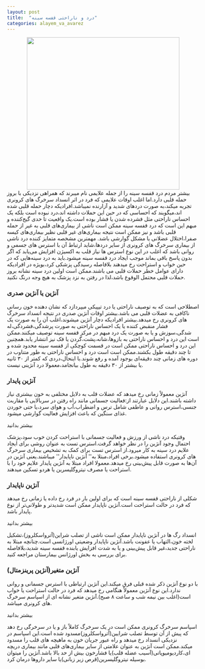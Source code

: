 ```yaml
---
layout: post
title:  "درد و ناراحتی قفسه سینه"
categories: alayem_va_avarez
---
```

<!-- ezafe kardane tasvir -->
<img src="{{ site.baseurl }}/images/heartburn.jpg" style="display: block;
margin-left: auto;
margin-right: auto;
width: 400px;">
بیشتر مردم درد قفسه سینه را از جمله علایمی نام میبرند که همراهی نزدیکی با بروز حمله قلبی دارد.اما اغلب اوقات علایمی که فرد در اثر انسداد سرخرگ های کرونری تجربه میکند،به صورت دردهای شدید و آزارنده نمیباشد.افرادیکه دچار حمله قلبی شده اند،میگویند که احساسی که در حین این حملات داشته اند،درد نبوده است بلکه یک احساس ناراحتی مثل فشرده شدن یا فشار بوده است.یک واقعیت تا حدی گیج‌کننده و مبهم این است که درد قفسه سینه ممکن است ناشی از بیماری‌های قلبی به غیر از حمله قلبی باشد و نیز ممکن است نتیجه بیماری‌های غیر قلبی نظیر بیماری‌های کیسه صفرا،اختلال عضلانی یا مشکل گوارشی باشد.
مهمترین مشخصه متمایز کننده درد ناشی از بیماری سرخرگ های کرونری از سایر دردها،شاید ارتباط آن با استرس های جسمی و روانی باشد که اغلب در این نوع استرس ها نیاز قلب به اکسیژن افزایش می‌یابد که اگر بدون پاسخ باقی بماند موجب ایجاد درد قفسه سینه میشود.باید به درد سینه‌هایی که در حین خواب و استراحت رخ میدهند بلافاصله رسیدگی پزشکی کرد،بویژه در افرادیکه دارای عوامل خطر حملات قلبی می باشند.ممکن است اولین درد سینه نشانه بروز حملات قلبی محتمل الوقوع باشد،لذا در رفتن به نزد پزشک به هیچ وجه درنگ نکنید.

<h3>آنژین یا آنژین صدری</h3>

اصطلاحی است که به توصیف ناراحتی یا درد تیپیکی میپردازد که نشان دهنده خون رسانی ناکافی به عضلات قلبی می باشد.بیشتر اوقات آنژین صدری در نتیجه انسداد سرخرگ های کرونری رخ میدهد.بیشتر افرادیکه دچار آنژین میشوند،اغلب آن را به صورت یک فشار منقبض کننده یا یک احساس ناراحتی به صورت پرشدگی،فشردگی،له شدگی،سوزش و یا به صورت یک درد مبهم در مرکز قفسه سینه توصیف میکنند.ممکن است این درد و احساس ناراحتی به بازوها،شانه،پشت،گردن یا فک نیز انتشار یابد.همچنین این درد و احساس ناراحتی ممکن است در قسمت کوچکی از قفسه سینه محدود شده و تا چند دقیقه طول بکشند.ممکن است است درد و احساس ناراحتی به طور متناوب در دوره های زمانی چند دقیقه‌ای بوجود آمده و رفع شوند.با اینحال،دردی که کمتر از ۳۰ ثانیه یا بیشتر از ۳۰ دقیقه به طول بیانجامد،معمولا درد آنژینی نیست.


 <h3>آنژین پایدار</h3>
آنژین معمولاً زمانی رخ میدهد که عضلات قلب به دلایل مختلفی به خون بیشتری نیاز داشته باشند.این دلایل عبارتند از:فعالیت جسمانی مانند راه رفتن در سربالایی یا مقاربت جنسی،استرس روانی و عاطفی شامل ترس و اضطراب،آب و هوای سرد،یا حتی خوردن غذای سنگین که باعث افزایش فعالیت گوارشی میشود.

<p onclick='document.getElementById("more-1").style="display:block;";
 this.style="display:none;";'
 id="more-button"> بیشتر بدانید </p>
 
 <div id="more-1" class="more">
وقتیکه درد ناشی از ورزش و فعالیت جسمانی با استراحت کردن خوب سود،پزشک احتمال وجود آنژین را در نظر خواهد گرفت.استرس تست به عنوان روشی برای ایجاد علایم درد سینه به کار میرود.از استرس تست برای کمک به تشخیص بیماری سرخرگ های کرونری استفاده میشود.برخی افراد،مبتلا به'' آنژین ناپایدار'' میباشند.یعنی آنژین در آن‌ها به صورت قابل پیش‌بینی رخ میدهد.معمولا افراد مبتلا به آنژین پایدار علایم خود را با استراحت یا مصرف نیتروگلیسرین یا هردو تسکین میدهند.
</div>


 <h3>آنژین ناپایدار</h3>

شکلی از ناراحتی قفسه سینه است که برای اولین بار در فرد رخ داده یا زمانی رخ میدهد که فرد در حالت استراحت است.آنژین ناپایدار ممکن است شدیدتر و طولانی‌تر از نوع پایدار باشد.

<p onclick='document.getElementById("more-2").style="display:block;";
 this.style="display:none;";'
 id="more-button"> بیشتر بدانید </p>
 
 <div id="more-2" class="more">
انسداد رگ ها در آنژین ناپایدار ممکن است ناشی از تصلب شراین(آترواسکلروز)،تشکیل لخته خون،التهاب یا عفونت باشد.آنژین ناپایدار وضعیتی اورژانسی است.چنانچه مبتلا به ناراحتی جدید،غیر قابل پیش‌بینی و یا به شدت افزایش یابنده قفسه سینه شدید،بلافاصله برای بررسی به بخش اورژانس بیمارستان مراجعه کنید.
</div>

<h3>آنژین متغیر(آنژین پرینزمتال)</h3>

با دو نوع آنژین ذکر شده قبلی فرق میکند.این آنژین ارتباطی با استرس جسمانی و روانی ندارد.این نوع آنژین معمولاً هنگامی رخ میدهد که فرد در حالت استراحت یا خواب است(اغلب بین نیمه شب و ساعت ۸ صبح).آنژین متغیر نشانه ای از اسپاسم سرخرگ های کرونری میباشد.

<p onclick='document.getElementById("more-3").style="display:block;";
 this.style="display:none;";'
 id="more-button"> بیشتر بدانید </p>
 
 <div id="more-3" class="more">
اسپاسم سرخرگ کرونری ممکن است در یک سرخرگ کاملاً باز و یا در سرخرگی رخ دهد که پیش از آن توسط تصلب شرایین(آترواسکلروز)مسدود شده است.این اسپاسم در نزدیکی انسداد رخ میدهد و راه عبور جریان خون به ماهیچه های قلب را مسدود میکند.ممکن است آنژین به عنوان علامتی از سایر بیماری‌های قلبی مانند بیماری دریچه ای،کاردیومیوپاتی(آسیب عضله قلب)یا فشارخون بیش از حد بالا باشد.آنژین را میتوان بوسیله نیتروگلیسرین(قرص زیر زبانی)یا سایر داروها درمان کرد.
</div>